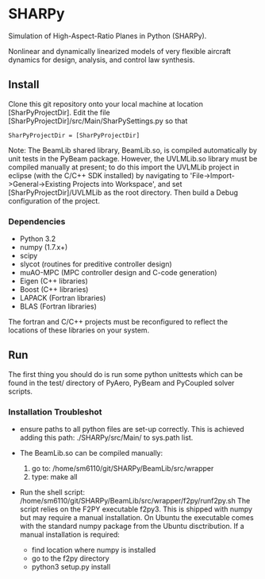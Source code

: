 SHARPy
======

Simulation of High-Aspect-Ratio Planes in Python (SHARPy).

Nonlinear and dynamically linearized models of very flexible aircraft dynamics
for design, analysis, and control law synthesis.

Install
-------

Clone this git repository onto your local machine at location
[SharPyProjectDir].
Edit the file [SharPyProjectDir]/src/Main/SharPySettings.py so that

	SharPyProjectDir = [SharPyProjectDir]

Note: The BeamLib shared library, BeamLib.so, is compiled automatically by
unit tests in the PyBeam package.
However, the UVLMLib.so library must be compiled manually at present;
to do this import the UVLMLib project in eclipse (with the C/C++ SDK installed)
by navigating to 'File->Import->General->Existing Projects into Workspace',
and set [SharPyProjectDir]/UVLMLib as the root
directory.
Then build a Debug configuration of the project.

### Dependencies ###

* Python 3.2
* numpy (1.7.x+)
* scipy
* slycot (routines for preditive controller design)
* muAO-MPC (MPC controller design and C-code generation)
* Eigen (C++ libraries)
* Boost (C++ libraries)
* LAPACK (Fortran libraries)
* BLAS (Fortran libraries)

The fortran and C/C++ projects must be reconfigured to reflect the locations
of these libraries on your system.

Run
---

The first thing you should do is run some python unittests
which can be found in the test/ directory of PyAero, PyBeam and PyCoupled
solver scripts.


### Installation Troubleshot ###

- ensure paths to all python files are set-up correctly. This is achieved adding this path:
    ./SHARPy/src/Main/
  to sys.path list.

- The BeamLib.so can be compiled manually:
    1. go to:
        /home/sm6110/git/SHARPy/BeamLib/src/wrapper
    2. type:
        make all

- Run the shell script:
    /home/sm6110/git/SHARPy/BeamLib/src/wrapper/f2py/runf2py.sh
  The script relies on the F2PY executable f2py3. This is shipped with numpy but may require a manual installation. On
  Ubuntu the executable comes with the standard numpy package from the Ubuntu disctribution. If a manual installation is 
  required:
    - find location where numpy is installed
    - go to the f2py directory
    - python3 setup.py install 
